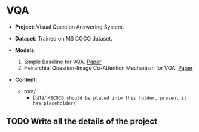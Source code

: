 # VQA
- **Project**: Visual Question Answering System.
- **Dataset**: Trained on MS COCO dataset.
- **Models**:
  1. Simple Baseline for VQA. [Paper](https://arxiv.org/abs/1512.02167)
  1. Heirarchial Question-Image Co-Attention Mechanism for VQA. [Paper](https://arxiv.org/abs/1606.00061)
  
- **Content**:
  - root/
    - Data/ `MSCOCO should be placed into this folder, present it has placeholders`
## TODO Write all the details of the project
